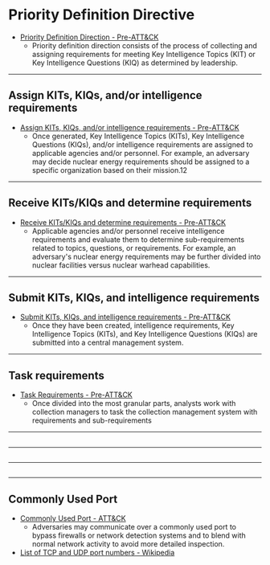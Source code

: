 # Priority Definition Directive


* [Priority Definition Direction - Pre-ATT&CK](https://attack.mitre.org/pre-attack/index.php/Priority_Definition_Direction)
	* Priority definition direction consists of the process of collecting and assigning requirements for meeting Key Intelligence Topics (KIT) or Key Intelligence Questions (KIQ) as determined by leadership. 








-------------------------------
## Assign KITs, KIQs, and/or intelligence requirements
* [Assign KITs, KIQs, and/or intelligence requirements - Pre-ATT&CK](https://attack.mitre.org/pre-attack/index.php/Technique/PRE-T1015)
	* Once generated, Key Intelligence Topics (KITs), Key Intelligence Questions (KIQs), and/or intelligence requirements are assigned to applicable agencies and/or personnel. For example, an adversary may decide nuclear energy requirements should be assigned to a specific organization based on their mission.12 







-------------------------------
## Receive KITs/KIQs and determine requirements
* [Receive KITs/KIQs and determine requirements - Pre-ATT&CK](https://attack.mitre.org/pre-attack/index.php/Technique/PRE-T1016)
	* Applicable agencies and/or personnel receive intelligence requirements and evaluate them to determine sub-requirements related to topics, questions, or requirements. For example, an adversary's nuclear energy requirements may be further divided into nuclear facilities versus nuclear warhead capabilities.





-------------------------------
## Submit KITs, KIQs, and intelligence requirements
* [Submit KITs, KIQs, and intelligence requirements - Pre-ATT&CK](https://attack.mitre.org/pre-attack/index.php/Technique/PRE-T1014)
	* Once they have been created, intelligence requirements, Key Intelligence Topics (KITs), and Key Intelligence Questions (KIQs) are submitted into a central management system.



-------------------------------
## Task requirements
* [Task Requirements - Pre-ATT&CK](https://attack.mitre.org/pre-attack/index.php/Technique/PRE-T1017)
	* Once divided into the most granular parts, analysts work with collection managers to task the collection management system with requirements and sub-requirements







-------------------------------
## 


-------------------------------
## 

-------------------------------
## 




-------------------------------
## Commonly Used Port
* [Commonly Used Port - ATT&CK](https://attack.mitre.org/wiki/Technique/T1043)
	* Adversaries may communicate over a commonly used port to bypass firewalls or network detection systems and to blend with normal network activity to avoid more detailed inspection.
* [List of TCP and UDP port numbers - Wikipedia](https://en.wikipedia.org/wiki/List_of_TCP_and_UDP_port_numbers)

